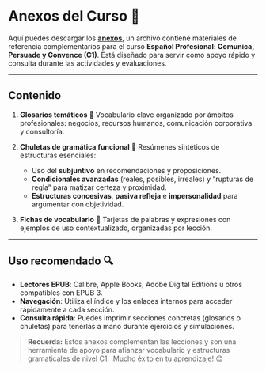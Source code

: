 # Anexos del Curso 📄

Aquí puedes descargar los **[anexos](Anexos/Anexos.epub)**, un archivo contiene materiales de referencia complementarios para el curso **Español Profesional: Comunica, Persuade y Convence (C1)**. Está diseñado para servir como apoyo rápido y consulta durante las actividades y evaluaciones.

---

## Contenido

1. **Glosarios temáticos** 📖
   Vocabulario clave organizado por ámbitos profesionales: negocios, recursos humanos, comunicación corporativa y consultoría.

2. **Chuletas de gramática funcional** 📝
   Resúmenes sintéticos de estructuras esenciales:  
   - Uso del **subjuntivo** en recomendaciones y proposiciones.  
   - **Condicionales avanzadas** (reales, posibles, irreales) y “rupturas de regla” para matizar certeza y proximidad.  
   - **Estructuras concesivas**, **pasiva refleja** e **impersonalidad** para argumentar con objetividad.

3. **Fichas de vocabulario** 💼 
   Tarjetas de palabras y expresiones con ejemplos de uso contextualizado, organizadas por lección.
---

## Uso recomendado 🔍

- **Lectores EPUB**: Calibre, Apple Books, Adobe Digital Editions u otros compatibles con EPUB 3.  
- **Navegación**: Utiliza el índice y los enlaces internos para acceder rápidamente a cada sección.  
- **Consulta rápida**: Puedes imprimir secciones concretas (glosarios o chuletas) para tenerlas a mano durante ejercicios y simulaciones.

> **Recuerda:** Estos anexos complementan las lecciones y son una herramienta de apoyo para afianzar vocabulario y estructuras gramaticales de nivel C1. ¡Mucho éxito en tu aprendizaje! 😊
